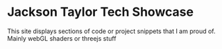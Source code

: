 # Jackson Taylor Tech Showcase

This site displays sections of code or project snippets that I am proud of.
Mainly webGL shaders or threejs stuff

